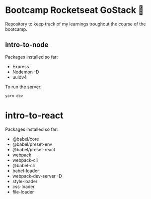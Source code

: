 # Bootcamp Rocketseat GoStack 🚀
Repository to keep track of my learnings troughout the course of the bootcamp.

## intro-to-node

Packages installed so far:
- Express
- Nodemon -D
- uuidv4

To run the server:
```
yarn dev
```

# intro-to-react

Packages installed so far:
- @babel/core
- @babel/preset-env
- @babel/preset-react
- webpack
- webpack-cli
- @babel-cli
- babel-loader
- webpack-dev-server -D
- style-loader
- css-loader
- file-loader